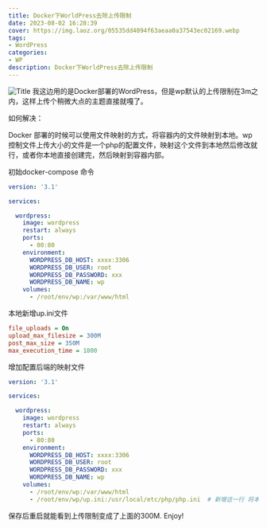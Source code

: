 ```yaml
---
title: Docker下WorldPress去除上传限制
date: 2023-08-02 16:28:39
cover: https://img.laoz.org/05535dd4094f63aeaa0a37543ec02169.webp
tags: 
- WordPress
categories: 
- WP
description: Docker下WorldPress去除上传限制
---
```

![[Title](WordpressUploadLimit.md)](https://img.laoz.org/05535dd4094f63aeaa0a37543ec02169.webp)
我这边用的是Docker部署的WordPress，但是wp默认的上传限制在3m之内，这样上传个稍微大点的主题直接就嘎了。
<!-- more -->

如何解决：

Docker 部署的时候可以使用文件映射的方式，将容器内的文件映射到本地。wp控制文件上传大小的文件是一个php的配置文件，映射这个文件到本地然后修改就行，或者你本地直接创建完，然后映射到容器内部。

初始docker-compose 命令

```yaml
version: '3.1'

services:

  wordpress:
    image: wordpress
    restart: always
    ports:
      - 80:80
    environment:
      WORDPRESS_DB_HOST: xxxx:3306
      WORDPRESS_DB_USER: root
      WORDPRESS_DB_PASSWORD: xxx
      WORDPRESS_DB_NAME: wp
    volumes:
      - /root/env/wp:/var/www/html

```

本地新增up.ini文件

``` ini
file_uploads = On 
upload_max_filesize = 300M  
post_max_size = 350M 
max_execution_time = 1800 
```

增加配置后端的映射文件

```yaml
version: '3.1'

services:

  wordpress:
    image: wordpress
    restart: always
    ports:
      - 80:80
    environment:
      WORDPRESS_DB_HOST: xxxx:3306
      WORDPRESS_DB_USER: root
      WORDPRESS_DB_PASSWORD: xxx
      WORDPRESS_DB_NAME: wp
    volumes:
      - /root/env/wp:/var/www/html
      - /root/env/wp/up.ini:/usr/local/etc/php/php.ini  # 新增这一行 将本地配置文件映射到容器内
```

保存后重启就能看到上传限制变成了上面的300M. Enjoy!
